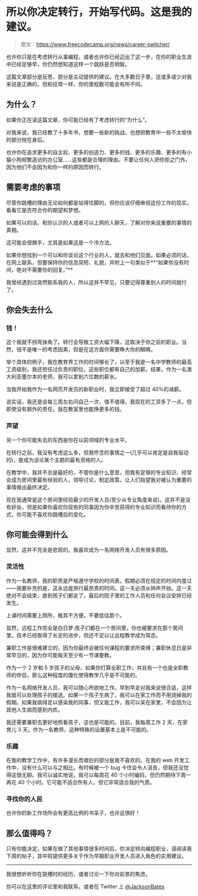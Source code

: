 # 所以你决定转行，开始写代码。这是我的建议。

> 原文：<https://www.freecodecamp.org/news/career-switcher/>

也许你只是在考虑转行从事编程，或者也许你已经迈出了这一步，在你的职业生涯中已经足够早，你仍然想知道这样一个跳跃是否明智。

这篇文章部分是反思，部分是主动提供的建议。在大多数日子里，这或多或少对我来说是正确的，但和往常一样，你的里程数可能会有所不同。

## 为什么？

如果你正在读这篇文章，你可能已经有了考虑转行的“为什么”。

对我来说，我已经教了十多年书，想要一些新的挑战，也想把教育中一些不太愉快的部分抛在身后。

也许你在追求更多的自主权、更多的创造力、更多的钱、更多的乐趣、更多的有小猫小狗频繁造访的办公室……这些都是合理的理由。不要让任何人把你拒之门外，因为他们不会因为和你一样的原因而转行。

## 需要考虑的事项

尽管你跳槽的理由无论如何都是站得住脚的，但你应该仔细审视这份工作的现实，看看它是否符合你的期望和梦想。

如果可以的话，和你认识的人或者可以上网的人聊天，了解对你来说重要的事情的真相。

这可能会很棘手，尤其是如果这是一个冷方法。

如果你想找到一个可以和你谈论这个行业的人，就去和他们见面。如果必须的话，在网上联系，但要保持你的信息简短、礼貌，并附上一句类似于**“如果你没有时间，绝对不需要你的回复。”**

我曾经遇到过突然联系我的人，所以这并不罕见，只要记得尊重别人的时间就行了。

## 你会失去什么

### 钱！

这个我就不拐弯抹角了。转行会导致工资大幅下降，这取决于你之前的职业。当然，钱不是唯一的考虑因素，但是在这方面你需要睁大你的眼睛。

举个具体的例子，我在教育界工作的时间够长了，以至于我是一名中学教师的最高工资级别，我还担任过负责的职位，这些职位都有自己的加薪。结果，作为一名澳大利亚墨尔本的老师，我可以拿到六位数的薪水。

当我开始我作为一名网页开发员的新职业时，我立即接受了超过 40%的减薪。

说实话，我还是会每三周左右问自己一次，值不值得。我现在的工资多了一点，但即使没有额外的责任，我在教室里也能挣更多的钱。

### 声望

另一个你可能失去的东西是你在以前领域的专业水平。

在转行之前，我没有考虑这么多，但我怀念的事情之一(几乎可以肯定是自我驱动的)，是成为谈论某个主题的最有资格的人。

在教学中，我并不总是最好的，不管你是什么意思，但我有足够的专业知识，经常会成为房间里最有经验的人，领导讨论，制定政策，让人们指望我对被认为重要的事情做出最终决定。

现在我通常是这个房间里经验最少的开发人员(至少从专业角度来说)。这并不是没有好处，但是如果你喜欢你现有的同事因为你辛苦获得的专业知识而看待你的方式，你可能不喜欢你跳槽后的变化。

## 你可能会得到什么

显然，这并不完全是悲观的。我喜欢成为一名网络开发人员有很多原因。

### 灵活性

作为一名教师，我的职责是严格遵守学校的时间表。假期必须在规定的时间内度过——我要补充的是，这永远是旅行最昂贵的时间。这一天必须从钟声开始。这一天绝对不会结束，直到孩子们都走了，最后的院子里的工作人员和任何会议安排已经发生。

上课时间需要上厕所，极其不方便。不要低估那个。

显然，远程工作完全是白日梦:孩子们都在一个房间里，你也被要求在那个房间里。技术已经取得了长足的进步，但还不足以让远程教学成为常态。

兼职工作是很难建立的，因为你最终会被任何课程的要求所束缚；兼职休息日是非常罕见的，因为你可能每天至少有一节课要教。

作为一个 2 岁和 5 岁孩子的父母，如果你打算全职工作，并且有一个也是全职教师的伴侣，那么这种程度的僵化使得教学几乎是不可能的。

作为一名网络开发人员，我可以随心所欲地工作。早到早走对我来说很合适，这样我就可以处理孩子的接送。如果一个孩子生病了，我可以在家工作而不用烧掉我的假期。如果我病得足以感染我的同事，但又能工作，我可以呆在家里，不会因为让其他人生病而感到内疚。

我还需要兼职去更好地照看孩子，这也是可能的。目前，我每周工作 2 天，在家育儿 3 天。作为一名教师，这种特殊的设置基本上是不可能的。

### 乐趣

在我的教学工作中，有许多漫长而艰巨的部分是我不喜欢的。在我的 web 开发工作中，没有什么可以与之相比。有时候被一个 bug 卡住会令人沮丧，但我还没觉得这很无聊。我可以诚实地说，我可以每周花 40 个小时编码，但仍然期待下周一再花 40 个小时。它可能不适合所有人，但它非常适合我的气质。

### 寻找你的人民

也许你的新工作场所会有更高比例的书呆子，也许这很好！

## 那么值得吗？

只有你能决定。如果在做了其他事情很多时间后，你决定转向编程职业，请阅读我下周的帖子，其中将提供更多关于作为早期职业开发人员进入角色的实用建议。

* * *

我很想听听你在跳槽时的经历，或者讨论一下你对前景的焦虑。

你可以在这里的评论里和我联系，或者在 Twitter 上 [@JacksonBates](https://twitter.com/jacksonbates)